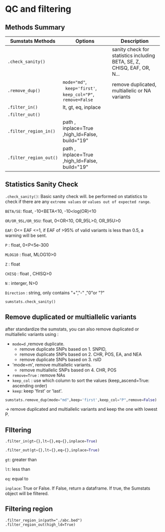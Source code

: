 # QC and filtering

## Methods Summary

| Sumstats Methods  | Options                  | Description                                                             |
| ----------------- | ------------------------ | ----------------------------------------------------------------------- |
| `.check_sanity()` |                          | sanity check for statistics including BETA, SE, Z, CHISQ, EAF, OR, N... |
| `.remove_dup()`  |  `mode="md"`, <br/>` keep='first'`, <br/>`keep_col="P"`, <br/>`remove=False` | remove duplicated, multiallelic or NA variants |
| `.filter_in()`    | lt, gt, eq, inplace      |                                                                         |
| `.filter_out()`   |                          |                                                                         |
| `.filter_region_in()`   | path , inplace=True ,high_ld=False, build="19"                         |                                                                         |
| `.filter_region_out()`   |  path , inplace=True ,high_ld=False, build="19"                       |                                                                         |


## Statistics Sanity Check

`.check_sanity()`: Basic sanity check will. be performed on statistics to check if there are any `extreme values` or `values out of expected range`.

`BETA/SE`: float, -10<BETA<10, -10<log(OR)<10

`OR/OR_95L/OR_95U`: float, 0<OR<10, OR_95L>0, OR_95U>0

`EAF`: 0<= EAF <=1, if EAF of >95% of valid variants is less than 0.5, a warning will be sent.

`P` : float, 0<P<5e-300

`MLOG10` : float, MLOG10>0

`Z` : float

`CHISQ` : float , CHISQ>0

`N` : interger, N>0

`Direction` : string, only contains "+","-" ,"0"or "?"

```python
sumstats.check_sanity()
```

## Remove duplicated or multiallelic variants

after standardize the sumstats, you can also remove duplicated or multiallelic variants using :

- `mode=d` ,remove duplicate.
    - remove duplicate SNPs based on  1. SNPID, 
    - remove duplicate SNPs based on  2. CHR, POS, EA, and NEA
    - remove duplicate SNPs based on  3. rsID
- 'mode=m', remove multiallelic variants.
     - remove multiallelic SNPs based on  4. CHR, POS
- `remove=True` : remove NAs 
- `keep_col` : use which column to sort the values (keep_ascend=True: ascending order)
- `keep`: keep 'first' or 'last'.

```python
sumstats.remove_dup(mode="md",keep='first',keep_col="P",remove=False)
```
 -> remove duplicated and multiallelic variants and keep the one with lowest P.


## FIltering

```python
.filter_in(gt={},lt={},eq={},inplace=True)

.filter_out(gt={},lt={},eq={},inplace=True)
```

`gt`: greater than

`lt`: less than

`eq`: equal to

`inplace`: True or False. If False, return a dataframe. If true, the Sumstats object will be filtered.



## Filtering region
```
.filter_region_in(path="./abc.bed")
.filter_region_out(high_ld=True)
```

